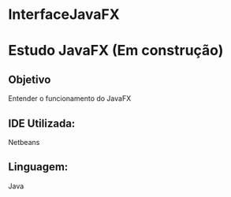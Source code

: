 # InterfaceJavaFX

<h1>Estudo JavaFX (Em construção)</h1>

<h2>Objetivo</h2>

<p>
    Entender o funcionamento do JavaFX
</p>

<h2> IDE Utilizada: </h2>

<p>Netbeans </p>

<h2>Linguagem: </h2>

<p>Java</p>
